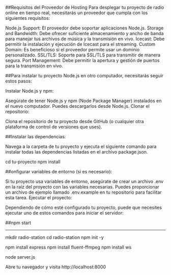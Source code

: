 ##Requisitos del Proveedor de Hosting
Para desplegar tu proyecto de radio online en tiempo real, necesitarás un proveedor que cumpla con los siguientes requisitos:

Node.js Support: El proveedor debe soportar aplicaciones Node.js.
Storage and Bandwidth: Debe ofrecer suficiente almacenamiento y ancho de banda para manejar tus archivos de música y la transmisión en vivo.
Icecast: Debe permitir la instalación y ejecución de Icecast para el streaming.
Custom Domain: Es beneficioso si el proveedor permite usar un dominio personalizado.
SSL/TLS: Soporte para SSL/TLS para transmitir de manera segura.
Port Management: Debe permitir la apertura y gestión de puertos para la transmisión en vivo.

##Para instalar tu proyecto Node.js en otro computador, necesitarás seguir estos pasos:

Instalar Node.js y npm:

Asegúrate de tener Node.js y npm (Node Package Manager) instalados en el nuevo computador. Puedes descargarlos desde Node.js.
Clonar el repositorio:

Clona el repositorio de tu proyecto desde GitHub (o cualquier otra plataforma de control de versiones que uses).

##Instalar las dependencias:

Navega a la carpeta de tu proyecto y ejecuta el siguiente comando para instalar todas las dependencias listadas en el archivo package.json.

cd tu-proyecto
npm install

##onfigurar variables de entorno (si es necesario):

Si tu proyecto usa variables de entorno, asegúrate de crear un archivo .env en la raíz del proyecto con las variables necesarias. Puedes proporcionar un archivo de ejemplo llamado .env.example en tu repositorio para facilitar esta tarea.
Ejecutar el proyecto:

Dependiendo de cómo esté configurado tu proyecto, puede que necesites ejecutar uno de estos comandos para iniciar el servidor:

##npm start


----

mkdir radio-station
cd radio-station
npm init -y


npm install express
npm install fluent-ffmpeg
npm install ws

node server.js


Abre tu navegador y visita http://localhost:8000
